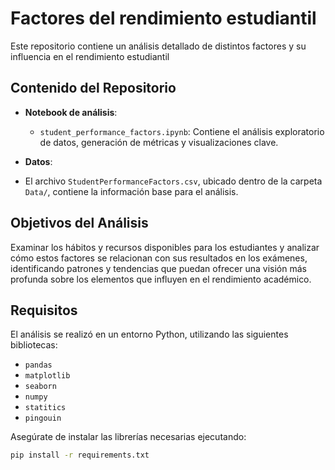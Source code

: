 # Factores del rendimiento estudiantil

Este repositorio contiene un análisis detallado de distintos factores y su influencia en el rendimiento estudiantil

## Contenido del Repositorio

- **Notebook de análisis**: 
  - `student_performance_factors.ipynb`: Contiene el análisis exploratorio de datos, generación de métricas y visualizaciones clave.

- **Datos**:
 - El archivo `StudentPerformanceFactors.csv`, ubicado dentro de la carpeta `Data/`, contiene la información base para el análisis.

## Objetivos del Análisis

Examinar los hábitos y recursos disponibles para los estudiantes y analizar cómo estos factores se relacionan con sus resultados en los exámenes, identificando patrones y tendencias que puedan ofrecer una visión más profunda sobre los elementos que influyen en el rendimiento académico.

## Requisitos

El análisis se realizó en un entorno Python, utilizando las siguientes bibliotecas:
- `pandas`
- `matplotlib`
- `seaborn`
- `numpy`
- `statitics`
- `pingouin`


Asegúrate de instalar las librerías necesarias ejecutando:

```bash
pip install -r requirements.txt